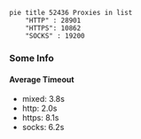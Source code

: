 
```mermaid
pie title 52436 Proxies in list
    "HTTP" : 28901
    "HTTPS": 10862
    "SOCKS" : 19200
```

### Some Info
#### Average Timeout

- mixed: 3.8s
- http: 2.0s
- https: 8.1s
- socks: 6.2s